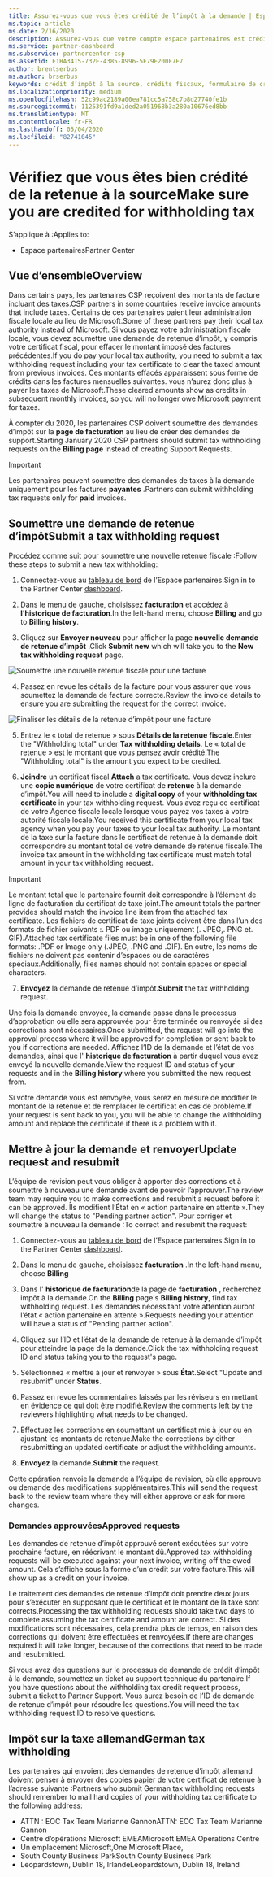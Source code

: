 ```yaml
---
title: Assurez-vous que vous êtes crédité de l’impôt à la demande | Espace partenaires
ms.topic: article
ms.date: 2/16/2020
description: Assurez-vous que votre compte espace partenaires est crédité pour la TVA en créant une demande de retenue d’impôt dans l’espace partenaires.
ms.service: partner-dashboard
ms.subservice: partnercenter-csp
ms.assetid: E1BA3415-732F-4385-8996-5E79E200F7F7
author: brentserbus
ms.author: brserbus
keywords: crédit d’impôt à la source, crédits fiscaux, formulaire de crédit d’impôt allemand, certificats fiscaux
ms.localizationpriority: medium
ms.openlocfilehash: 52c99ac2189a00ea781cc5a758c7b8d27740fe1b
ms.sourcegitcommit: 1125391fd9a1ded2a051968b3a280a10676ed8bb
ms.translationtype: MT
ms.contentlocale: fr-FR
ms.lasthandoff: 05/04/2020
ms.locfileid: "82741045"
---
```

# <a name="make-sure-you-are-credited-for-withholding-tax"></a><span data-ttu-id="6a7e4-104">Vérifiez que vous êtes bien crédité de la retenue à la source</span><span class="sxs-lookup"><span data-stu-id="6a7e4-104">Make sure you are credited for withholding tax</span></span>

<span data-ttu-id="6a7e4-105">S’applique à :</span><span class="sxs-lookup"><span data-stu-id="6a7e4-105">Applies to:</span></span>

- <span data-ttu-id="6a7e4-106">Espace partenaires</span><span class="sxs-lookup"><span data-stu-id="6a7e4-106">Partner Center</span></span>

## <a name="overview"></a><span data-ttu-id="6a7e4-107">Vue d’ensemble</span><span class="sxs-lookup"><span data-stu-id="6a7e4-107">Overview</span></span>

<span data-ttu-id="6a7e4-108">Dans certains pays, les partenaires CSP reçoivent des montants de facture incluant des taxes.</span><span class="sxs-lookup"><span data-stu-id="6a7e4-108">CSP partners in some countries receive invoice amounts that include taxes.</span></span> <span data-ttu-id="6a7e4-109">Certains de ces partenaires paient leur administration fiscale locale au lieu de Microsoft.</span><span class="sxs-lookup"><span data-stu-id="6a7e4-109">Some of these partners pay their local tax authority instead of Microsoft.</span></span> <span data-ttu-id="6a7e4-110">Si vous payez votre administration fiscale locale, vous devez soumettre une demande de retenue d’impôt, y compris votre certificat fiscal, pour effacer le montant imposé des factures précédentes.</span><span class="sxs-lookup"><span data-stu-id="6a7e4-110">If you do pay your local tax authority, you  need to submit a tax withholding request including your tax certificate to clear the taxed amount from previous invoices.</span></span> <span data-ttu-id="6a7e4-111">Ces montants effacés apparaissent sous forme de crédits dans les factures mensuelles suivantes. vous n’aurez donc plus à payer les taxes de Microsoft.</span><span class="sxs-lookup"><span data-stu-id="6a7e4-111">These cleared amounts show as credits in subsequent monthly invoices, so you will no longer owe Microsoft payment for taxes.</span></span>

<span data-ttu-id="6a7e4-112">À compter du 2020, les partenaires CSP doivent soumettre des demandes d’impôt sur la **page de facturation** au lieu de créer des demandes de support.</span><span class="sxs-lookup"><span data-stu-id="6a7e4-112">Starting January 2020 CSP partners should submit tax withholding requests on the **Billing page** instead of creating Support Requests.</span></span> 

> [!IMPORTANT]
> <span data-ttu-id="6a7e4-113">Les partenaires peuvent soumettre des demandes de taxes à la demande uniquement pour les factures **payantes** .</span><span class="sxs-lookup"><span data-stu-id="6a7e4-113">Partners can submit withholding tax requests only for **paid** invoices.</span></span>

## <a name="submit-a-tax-withholding-request"></a><span data-ttu-id="6a7e4-114">Soumettre une demande de retenue d’impôt</span><span class="sxs-lookup"><span data-stu-id="6a7e4-114">Submit a tax withholding request</span></span>

<span data-ttu-id="6a7e4-115">Procédez comme suit pour soumettre une nouvelle retenue fiscale :</span><span class="sxs-lookup"><span data-stu-id="6a7e4-115">Follow these steps to submit a new tax withholding:</span></span>

1. <span data-ttu-id="6a7e4-116">Connectez-vous au [tableau de bord](https://partner.microsoft.com/dashboard/home) de l’Espace partenaires.</span><span class="sxs-lookup"><span data-stu-id="6a7e4-116">Sign in to the Partner Center [dashboard](https://partner.microsoft.com/dashboard/home).</span></span>

2. <span data-ttu-id="6a7e4-117">Dans le menu de gauche, choisissez **facturation** et accédez à **l’historique de facturation**.</span><span class="sxs-lookup"><span data-stu-id="6a7e4-117">In the left-hand menu, choose **Billing** and go to **Billing history**.</span></span>

3. <span data-ttu-id="6a7e4-118">Cliquez sur **Envoyer nouveau** pour afficher la page **nouvelle demande de retenue d’impôt** .</span><span class="sxs-lookup"><span data-stu-id="6a7e4-118">Click **Submit new** which will take you to the **New tax withholding request** page.</span></span>

![Soumettre une nouvelle retenue fiscale pour une facture](images/wht1.png)

4. <span data-ttu-id="6a7e4-120">Passez en revue les détails de la facture pour vous assurer que vous soumettez la demande de facture correcte.</span><span class="sxs-lookup"><span data-stu-id="6a7e4-120">Review the invoice details to ensure you are submitting the request for the correct invoice.</span></span>

![Finaliser les détails de la retenue d’impôt pour une facture](images/wht2.png)

5. <span data-ttu-id="6a7e4-122">Entrez le « total de retenue » sous **Détails de la retenue fiscale**.</span><span class="sxs-lookup"><span data-stu-id="6a7e4-122">Enter the "Withholding total" under **Tax withholding details**.</span></span> <span data-ttu-id="6a7e4-123">Le « total de retenue » est le montant que vous pensez avoir crédité.</span><span class="sxs-lookup"><span data-stu-id="6a7e4-123">The "Withholding total" is the amount you expect to be credited.</span></span>

6. <span data-ttu-id="6a7e4-124">**Joindre** un certificat fiscal.</span><span class="sxs-lookup"><span data-stu-id="6a7e4-124">**Attach** a tax certificate.</span></span> <span data-ttu-id="6a7e4-125">Vous devez inclure une **copie numérique** de votre certificat de **retenue** à la demande d’impôt.</span><span class="sxs-lookup"><span data-stu-id="6a7e4-125">You will need to include a **digital copy** of your **withholding tax certificate** in your tax withholding request.</span></span> <span data-ttu-id="6a7e4-126">Vous avez reçu ce certificat de votre Agence fiscale locale lorsque vous payez vos taxes à votre autorité fiscale locale.</span><span class="sxs-lookup"><span data-stu-id="6a7e4-126">You received this certificate from your local tax agency when you pay your taxes to your local tax authority.</span></span> <span data-ttu-id="6a7e4-127">Le montant de la taxe sur la facture dans le certificat de retenue à la demande doit correspondre au montant total de votre demande de retenue fiscale.</span><span class="sxs-lookup"><span data-stu-id="6a7e4-127">The invoice tax amount in the withholding tax certificate must match total amount in your tax withholding request.</span></span> 

> [!IMPORTANT]
> <span data-ttu-id="6a7e4-128">Le montant total que le partenaire fournit doit correspondre à l’élément de ligne de facturation du certificat de taxe joint.</span><span class="sxs-lookup"><span data-stu-id="6a7e4-128">The amount totals the partner provides should match the invoice line item from the attached tax certificate.</span></span> <span data-ttu-id="6a7e4-129">Les fichiers de certificat de taxe joints doivent être dans l’un des formats de fichier suivants :. PDF ou image uniquement (. JPEG,. PNG et. GIF).</span><span class="sxs-lookup"><span data-stu-id="6a7e4-129">Attached tax certificate files must be in one of the following file formats: .PDF or Image only (.JPEG, .PNG and .GIF).</span></span> <span data-ttu-id="6a7e4-130">En outre, les noms de fichiers ne doivent pas contenir d’espaces ou de caractères spéciaux.</span><span class="sxs-lookup"><span data-stu-id="6a7e4-130">Additionally, files names should not contain spaces or special characters.</span></span>

7. <span data-ttu-id="6a7e4-131">**Envoyez** la demande de retenue d’impôt.</span><span class="sxs-lookup"><span data-stu-id="6a7e4-131">**Submit** the tax withholding request.</span></span>

<span data-ttu-id="6a7e4-132">Une fois la demande envoyée, la demande passe dans le processus d’approbation où elle sera approuvée pour être terminée ou renvoyée si des corrections sont nécessaires.</span><span class="sxs-lookup"><span data-stu-id="6a7e4-132">Once submitted, the request will go into the approval process where it will be approved for completion or sent back to you if corrections are needed.</span></span> <span data-ttu-id="6a7e4-133">Affichez l’ID de la demande et l’état de vos demandes, ainsi que l' **historique de facturation** à partir duquel vous avez envoyé la nouvelle demande.</span><span class="sxs-lookup"><span data-stu-id="6a7e4-133">View the request ID and status of your requests and  in the **Billing history** where you submitted the new request from.</span></span> 

<span data-ttu-id="6a7e4-134">Si votre demande vous est renvoyée, vous serez en mesure de modifier le montant de la retenue et de remplacer le certificat en cas de problème.</span><span class="sxs-lookup"><span data-stu-id="6a7e4-134">If your request is sent back to you, you will be able to change the withholding amount and replace the certificate if there is a problem with it.</span></span> 

## <a name="update-request-and-resubmit"></a><span data-ttu-id="6a7e4-135">Mettre à jour la demande et renvoyer</span><span class="sxs-lookup"><span data-stu-id="6a7e4-135">Update request and resubmit</span></span>

<span data-ttu-id="6a7e4-136">L’équipe de révision peut vous obliger à apporter des corrections et à soumettre à nouveau une demande avant de pouvoir l’approuver.</span><span class="sxs-lookup"><span data-stu-id="6a7e4-136">The review team may require you to make corrections and resubmit a request before it can be approved.</span></span> <span data-ttu-id="6a7e4-137">Ils modifient l’État en « action partenaire en attente ».</span><span class="sxs-lookup"><span data-stu-id="6a7e4-137">They will change the status to "Pending partner action".</span></span> <span data-ttu-id="6a7e4-138">Pour corriger et soumettre à nouveau la demande :</span><span class="sxs-lookup"><span data-stu-id="6a7e4-138">To correct and resubmit the request:</span></span>
 
1. <span data-ttu-id="6a7e4-139">Connectez-vous au [tableau de bord](https://partner.microsoft.com/dashboard/home) de l’Espace partenaires.</span><span class="sxs-lookup"><span data-stu-id="6a7e4-139">Sign in to the Partner Center [dashboard](https://partner.microsoft.com/dashboard/home).</span></span>

2. <span data-ttu-id="6a7e4-140">Dans le menu de gauche, choisissez **facturation** .</span><span class="sxs-lookup"><span data-stu-id="6a7e4-140">In the left-hand menu, choose **Billing**</span></span>

3. <span data-ttu-id="6a7e4-141">Dans l' **historique de facturation**de la page de **facturation** , recherchez impôt à la demande.</span><span class="sxs-lookup"><span data-stu-id="6a7e4-141">On the **Billing** page's **Billing history**, find tax withholding request.</span></span> <span data-ttu-id="6a7e4-142">Les demandes nécessitant votre attention auront l’état « action partenaire en attente ».</span><span class="sxs-lookup"><span data-stu-id="6a7e4-142">Requests needing your attention will have a status of "Pending partner action".</span></span>

4. <span data-ttu-id="6a7e4-143">Cliquez sur l’ID et l’état de la demande de retenue à la demande d’impôt pour atteindre la page de la demande.</span><span class="sxs-lookup"><span data-stu-id="6a7e4-143">Click the tax withholding request ID and status taking you to the request's page.</span></span>

5. <span data-ttu-id="6a7e4-144">Sélectionnez « mettre à jour et renvoyer » sous **État**.</span><span class="sxs-lookup"><span data-stu-id="6a7e4-144">Select "Update and resubmit" under **Status**.</span></span>

6. <span data-ttu-id="6a7e4-145">Passez en revue les commentaires laissés par les réviseurs en mettant en évidence ce qui doit être modifié.</span><span class="sxs-lookup"><span data-stu-id="6a7e4-145">Review the comments left by the reviewers highlighting what needs to be changed.</span></span>

7. <span data-ttu-id="6a7e4-146">Effectuez les corrections en soumettant un certificat mis à jour ou en ajustant les montants de retenue.</span><span class="sxs-lookup"><span data-stu-id="6a7e4-146">Make the corrections by either resubmitting an updated certificate or adjust the withholding amounts.</span></span>

8. <span data-ttu-id="6a7e4-147">**Envoyez** la demande.</span><span class="sxs-lookup"><span data-stu-id="6a7e4-147">**Submit** the request.</span></span> 

<span data-ttu-id="6a7e4-148">Cette opération renvoie la demande à l’équipe de révision, où elle approuve ou demande des modifications supplémentaires.</span><span class="sxs-lookup"><span data-stu-id="6a7e4-148">This will send the request back to the review team where they will either approve or ask for more changes.</span></span>
 
### <a name="approved-requests"></a><span data-ttu-id="6a7e4-149">Demandes approuvées</span><span class="sxs-lookup"><span data-stu-id="6a7e4-149">Approved requests</span></span>

<span data-ttu-id="6a7e4-150">Les demandes de retenue d’impôt approuvé seront exécutées sur votre prochaine facture, en réécrivant le montant dû.</span><span class="sxs-lookup"><span data-stu-id="6a7e4-150">Approved tax withholding requests will be executed against your next invoice, writing off the owed amount.</span></span> <span data-ttu-id="6a7e4-151">Cela s’affiche sous la forme d’un crédit sur votre facture.</span><span class="sxs-lookup"><span data-stu-id="6a7e4-151">This will show up as a credit on your invoice.</span></span> 

<span data-ttu-id="6a7e4-152">Le traitement des demandes de retenue d’impôt doit prendre deux jours pour s’exécuter en supposant que le certificat et le montant de la taxe sont corrects.</span><span class="sxs-lookup"><span data-stu-id="6a7e4-152">Processing the tax withholding requests should take two days to complete assuming the tax certificate and amount are correct.</span></span> <span data-ttu-id="6a7e4-153">Si des modifications sont nécessaires, cela prendra plus de temps, en raison des corrections qui doivent être effectuées et renvoyées.</span><span class="sxs-lookup"><span data-stu-id="6a7e4-153">If there are changes required it will take longer, because of the corrections that need to be made and resubmitted.</span></span>
 
<span data-ttu-id="6a7e4-154">Si vous avez des questions sur le processus de demande de crédit d’impôt à la demande, soumettez un ticket au support technique du partenaire.</span><span class="sxs-lookup"><span data-stu-id="6a7e4-154">If you have questions about the withholding tax credit request process, submit a ticket to Partner Support.</span></span> <span data-ttu-id="6a7e4-155">Vous aurez besoin de l’ID de demande de retenue d’impôt pour résoudre les questions.</span><span class="sxs-lookup"><span data-stu-id="6a7e4-155">You will need the tax withholding request ID to resolve questions.</span></span>

## <a name="german-tax-withholding"></a><span data-ttu-id="6a7e4-156">Impôt sur la taxe allemand</span><span class="sxs-lookup"><span data-stu-id="6a7e4-156">German tax withholding</span></span>

<span data-ttu-id="6a7e4-157">Les partenaires qui envoient des demandes de retenue d’impôt allemand doivent penser à envoyer des copies papier de votre certificat de retenue à l’adresse suivante :</span><span class="sxs-lookup"><span data-stu-id="6a7e4-157">Partners who submit German tax withholding requests should remember to mail hard copies of your withholding tax certificate to the following address:</span></span> 

- <span data-ttu-id="6a7e4-158">ATTN : EOC Tax Team Marianne Gannon</span><span class="sxs-lookup"><span data-stu-id="6a7e4-158">ATTN: EOC Tax Team Marianne Gannon</span></span>
- <span data-ttu-id="6a7e4-159">Centre d’opérations Microsoft EMEA</span><span class="sxs-lookup"><span data-stu-id="6a7e4-159">Microsoft EMEA Operations Centre</span></span>
- <span data-ttu-id="6a7e4-160">Un emplacement Microsoft,</span><span class="sxs-lookup"><span data-stu-id="6a7e4-160">One Microsoft Place,</span></span>
- <span data-ttu-id="6a7e4-161">South County Business Park</span><span class="sxs-lookup"><span data-stu-id="6a7e4-161">South County Business Park</span></span>
- <span data-ttu-id="6a7e4-162">Leopardstown, Dublin 18, Irlande</span><span class="sxs-lookup"><span data-stu-id="6a7e4-162">Leopardstown, Dublin 18, Ireland</span></span>

